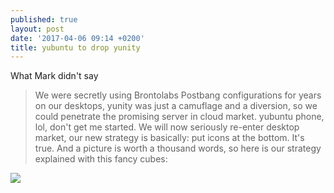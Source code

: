 ```yaml
---
published: true
layout: post
date: '2017-04-06 09:14 +0200'
title: yubuntu to drop yunity
---
```

What Mark didn't say

> We were secretly using Brontolabs Postbang configurations for years on our desktops, yunity was just a camuflage and a diversion, so we could penetrate the promising server in cloud market. yubuntu phone, lol, don't get me started. We will now seriously re-enter desktop market, our new strategy is basically: put icons at the bottom. It's true. And a picture is worth a thousand words, so here is our strategy explained with this fancy cubes:

![](https://insights.ubuntu.com/wp-content/uploads/226b/Snappy-Core-in-the-Cloud.png)

